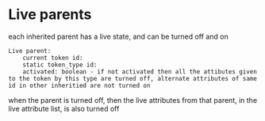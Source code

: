 # Live parents

each inherited parent has a live state, and can be turned off and on

    Live parent:
        current token id:
        static token_type id:
        activated: boolean - if not activated then all the attibutes given to the token by this type are turned off, alternate attributes of same id in other inheritied are not turned on

when the parent is turned off, then the live attributes from that parent, in the live attribute list, is also turned off